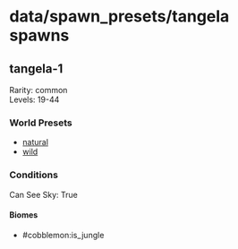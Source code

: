 # data/spawn_presets/tangela spawns  
  
## tangela-1  
Rarity: common  
Levels: 19-44  
  
### World Presets  
* [natural](/data/spawn_data/natural.md)  
* [wild](/data/spawn_data/wild.md)  
  
### Conditions  
Can See Sky: True  
  
#### Biomes  
  * #cobblemon:is_jungle
  
